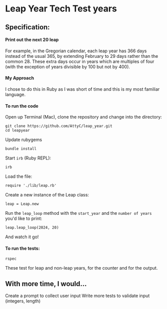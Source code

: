 # Leap Year Tech Test years   

## Specification:
#### Print out the next 20 leap
For example, in the Gregorian calendar, each leap year has 366 days instead of the usual 365, by extending February to 29 days rather than the common 28. These extra days occur in years which are multiples of four (with the exception of years divisible by 100 but not by 400).

#### My Approach
I chose to do this in Ruby as I was short of time and this is my most familiar language.

#### To run the code

Open up Terminal (Mac), clone the repository and change into the directory:
```
git clone https://github.com/AttyC/leap_year.git
cd leapyear
```
Update rubygems
```
bundle install
```
Start ```irb``` (Ruby REPL):
```
irb
```
Load the file:
```
require './lib/leap.rb'
```
Create a new instance of the Leap class:
```
leap = Leap.new
```
Run the ```leap_loop``` method with the ```start_year``` and the ```number of years``` you'd like to print:
```
leap.leap_loop(2024, 20)
```
And watch it go!

#### To run the tests:
```
rspec
```
These test for leap and non-leap years, for the counter and for the output.

## With more time, I would...
Create a prompt to collect user input
Write more tests to validate input (integers, length)
